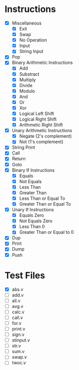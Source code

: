 # Instructions

- [X] Miscellaneous
    - [X] Exit
    - [X] Swap
    - [X] No Operation
    - [X] Input
    - [X] String Input
- [X] Pop
- [X] Binary Arithmetic Instructions
    - [X] Add
    - [X] Substract
    - [X] Multiply
    - [X] Divide
    - [X] Modulo
    - [X] And
    - [X] Or
    - [X] Xor
    - [X] Logical Left Shift
    - [X] Logical Right Shift
    - [X] Arithmetic Right Shift
- [X] Unary Arithmetic Instructions
    - [X] Negate (2's complement)
    - [X] Not (1's complement)
- [X] String Print
- [X] Call
- [X] Return
- [X] Goto
- [X] Binary If Instructions
    - [X] Equals
    - [X] Not Equals
    - [X] Less Than
    - [X] Greater Than
    - [X] Less Than or Equal To
    - [X] Greater Than or Equal To
- [X] Unary If Instructions
    - [X] Equals Zero
    - [X] Not Equals Zero
    - [X] Less Than 0
    - [X] Greater Than or Equal to 0
- [X] Dup
- [X] Print
- [X] Dump
- [X] Push

# Test Files
- [X] abs.v
- [ ] add.v
- [ ] all.v
- [ ] avg.v
- [ ] calc.v
- [ ] call.v
- [ ] for.v
- [ ] print.v
- [ ] sign.v
- [ ] stinput.v
- [ ] str.v
- [ ] sum.v
- [ ] swap.v
- [ ] twoc.v
